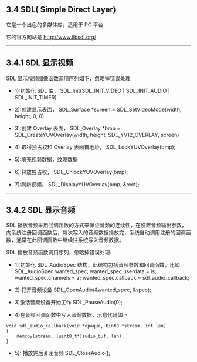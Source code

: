 ## 3.4 SDL( Simple Direct Layer)

它是一个出色的多媒体库，适用于 PC 平台

它的官方网站是 http://www.libsdl.org/

---

## 3.4.1 SDL 显示视频

SDL 显示视频图像函数调用序列如下，忽略掉错误处理:

- 1):初始化 SDL 库，
SDL_Init(SDL_INIT_VIDEO | SDL_INIT_AUDIO | SDL_INIT_TIMER) 

- 2):创建显示表面，
SDL_Surface *screen = SDL_SetVideoMode(width, height, 0, 0)

- 3):创建 Overlay 表面，
SDL_Overlay *bmp = SDL_CreateYUVOverlay(width, height, SDL_YV12_OVERLAY, screen) 

- 4):取得独占权和 Overlay 表面首地址， SDL_LockYUVOverlay(bmp); 

- 5):填充视频数据，纹理数据

- 6):释放独占权， SDL_UnlockYUVOverlay(bmp);

- 7):刷新视频， SDL_DisplayYUVOverlay(bmp, &rect);

---

## 3.4.2 SDL 显示音频

SDL 播放音频采用回调函数的方式来保证音频的连续性，在设置音频输出参数，向系统注册回调函数后，每次写入的音频数据播放完，系统自动调用注册的回调函数，通常在此回调函数中继续往系统写入音频数据。

SDL 播放音频函数调用序列，忽略掉错误处理:

- 1):初始化 SDL_AudioSpec 结构，此结构包括音频参数和回调函数，比如 SDL_AudioSpec wanted_spec; wanted_spec.userdata = is; wanted_spec.channels = 2; wanted_spec.callback = sdl_audio_callback;

- 2):打开音频设备 SDL_OpenAudio(&wanted_spec, &spec);

- 3)激活音频设备开始工作 SDL_PauseAudio(0);

- 4)在音频回调函数中写入音频数据，示意代码如下
```
void sdl_audio_callback(void *opaque, Uint8 *stream, int len)
{
    memcpy(stream, (uint8_t*)audio_buf, len);
}
```

- 5): 播放完后关闭音频 SDL_CloseAudio();
